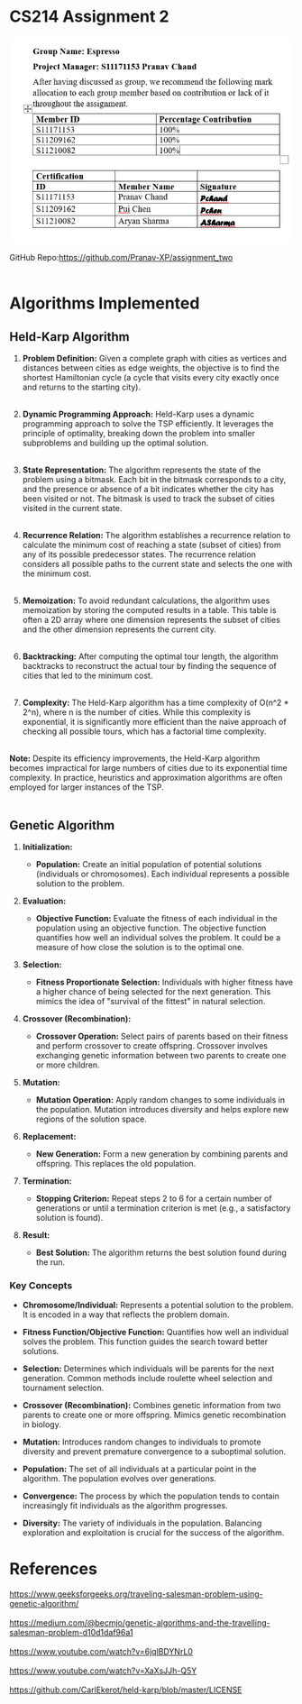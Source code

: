 # CS214 Assignment 2

![img.png](img.png)

GitHub Repo:https://github.com/Pranav-XP/assignment_two<br><br>

# Algorithms Implemented

## Held-Karp Algorithm

1. **Problem Definition:** Given a complete graph with cities as vertices and distances between cities as edge weights, the objective is to find the shortest Hamiltonian cycle (a cycle that visits every city exactly once and returns to the starting city).<br><br>

2. **Dynamic Programming Approach:** Held-Karp uses a dynamic programming approach to solve the TSP efficiently. It leverages the principle of optimality, breaking down the problem into smaller subproblems and building up the optimal solution.<br><br>

3. **State Representation:** The algorithm represents the state of the problem using a bitmask. Each bit in the bitmask corresponds to a city, and the presence or absence of a bit indicates whether the city has been visited or not. The bitmask is used to track the subset of cities visited in the current state.<br><br>

4. **Recurrence Relation:** The algorithm establishes a recurrence relation to calculate the minimum cost of reaching a state (subset of cities) from any of its possible predecessor states. The recurrence relation considers all possible paths to the current state and selects the one with the minimum cost.<br><br>

5. **Memoization:** To avoid redundant calculations, the algorithm uses memoization by storing the computed results in a table. This table is often a 2D array where one dimension represents the subset of cities and the other dimension represents the current city.<br><br>

6. **Backtracking:** After computing the optimal tour length, the algorithm backtracks to reconstruct the actual tour by finding the sequence of cities that led to the minimum cost.<br><br>

7. **Complexity:** The Held-Karp algorithm has a time complexity of O(n^2 \* 2^n), where n is the number of cities. While this complexity is exponential, it is significantly more efficient than the naive approach of checking all possible tours, which has a factorial time complexity.<br><br>

**Note:** Despite its efficiency improvements, the Held-Karp algorithm becomes impractical for large numbers of cities due to its exponential time complexity. In practice, heuristics and approximation algorithms are often employed for larger instances of the TSP.<br><br>

## Genetic Algorithm

1. **Initialization:**

   - **Population:** Create an initial population of potential solutions (individuals or chromosomes). Each individual represents a possible solution to the problem.

2. **Evaluation:**

   - **Objective Function:** Evaluate the fitness of each individual in the population using an objective function. The objective function quantifies how well an individual solves the problem. It could be a measure of how close the solution is to the optimal one.

3. **Selection:**

   - **Fitness Proportionate Selection:** Individuals with higher fitness have a higher chance of being selected for the next generation. This mimics the idea of "survival of the fittest" in natural selection.

4. **Crossover (Recombination):**

   - **Crossover Operation:** Select pairs of parents based on their fitness and perform crossover to create offspring. Crossover involves exchanging genetic information between two parents to create one or more children.

5. **Mutation:**

   - **Mutation Operation:** Apply random changes to some individuals in the population. Mutation introduces diversity and helps explore new regions of the solution space.

6. **Replacement:**

   - **New Generation:** Form a new generation by combining parents and offspring. This replaces the old population.

7. **Termination:**

   - **Stopping Criterion:** Repeat steps 2 to 6 for a certain number of generations or until a termination criterion is met (e.g., a satisfactory solution is found).

8. **Result:**
   - **Best Solution:** The algorithm returns the best solution found during the run.

### Key Concepts

- **Chromosome/Individual:** Represents a potential solution to the problem. It is encoded in a way that reflects the problem domain.

- **Fitness Function/Objective Function:** Quantifies how well an individual solves the problem. This function guides the search toward better solutions.

- **Selection:** Determines which individuals will be parents for the next generation. Common methods include roulette wheel selection and tournament selection.

- **Crossover (Recombination):** Combines genetic information from two parents to create one or more offspring. Mimics genetic recombination in biology.

- **Mutation:** Introduces random changes to individuals to promote diversity and prevent premature convergence to a suboptimal solution.

- **Population:** The set of all individuals at a particular point in the algorithm. The population evolves over generations.

- **Convergence:** The process by which the population tends to contain increasingly fit individuals as the algorithm progresses.

- **Diversity:** The variety of individuals in the population. Balancing exploration and exploitation is crucial for the success of the algorithm.

# References

https://www.geeksforgeeks.org/traveling-salesman-problem-using-genetic-algorithm/ <br><br>
https://medium.com/@becmjo/genetic-algorithms-and-the-travelling-salesman-problem-d10d1daf96a1 <br><br>
https://www.youtube.com/watch?v=6jqlBDYNrL0 <br><br>
https://www.youtube.com/watch?v=XaXsJJh-Q5Y <br><br>
https://github.com/CarlEkerot/held-karp/blob/master/LICENSE
